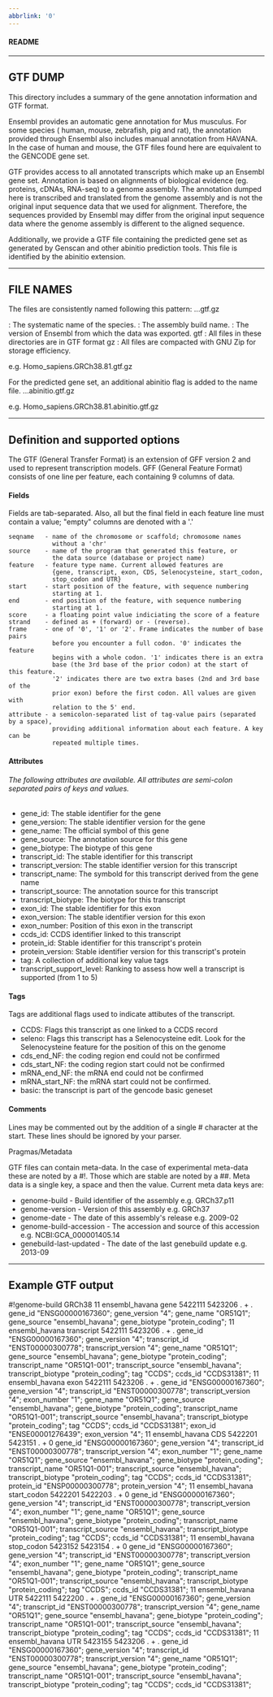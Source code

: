 ```yaml
---
abbrlink: '0'
---
```

#### README ####

--------
GTF DUMP
--------

This directory includes a summary of the gene annotation information and GTF format.

Ensembl provides an automatic gene annotation for Mus musculus.
For some species ( human, mouse, zebrafish, pig and rat), the annotation provided through Ensembl also includes manual annotation from HAVANA.
In the case of human and mouse, the GTF files found here are equivalent
to the GENCODE gene set.

GTF provides access to all annotated transcripts which make up an Ensembl gene set. Annotation is based on alignments of biological evidence (eg. proteins, cDNAs, RNA-seq) to a genome assembly.
The annotation dumped here is transcribed and translated from the genome assembly and is not the original input sequence data that we used for alignment. Therefore, the sequences provided by Ensembl 
may differ from the original input sequence data where the genome assembly is different to the aligned sequence. 

Additionally, we provide a GTF file containing the predicted gene set as generated by Genscan and other abinitio prediction tools.
This file is identified by the abinitio extension.

-----------
FILE NAMES
------------
The files are consistently named following this pattern: <species>.<assembly>.<version>.gtf.gz

<species>:       The systematic name of the species.
<assembly>:     The assembly build name.
<version>:       The version of Ensembl from which the data was exported.
gtf : All files in these directories are in GTF format
gz : All files are compacted with GNU Zip for storage efficiency.

e.g.
Homo_sapiens.GRCh38.81.gtf.gz

For the predicted gene set, an additional abinitio flag is added to the name file.
<species>.<assembly>.<version>.abinitio.gtf.gz

e.g.
Homo_sapiens.GRCh38.81.abinitio.gtf.gz

--------------------------------
Definition and supported options
--------------------------------

The GTF (General Transfer Format) is an extension of GFF version 2 and used to represent transcription models. GFF (General Feature Format) consists of one line per feature, each containing 9 columns of data. 

#### Fields

Fields are tab-separated. Also, all but the final field in each feature line must contain a value; "empty" columns are denoted with a '.'

    seqname   - name of the chromosome or scaffold; chromosome names 
                without a 'chr' 
    source    - name of the program that generated this feature, or 
                the data source (database or project name)
    feature   - feature type name. Current allowed features are
                {gene, transcript, exon, CDS, Selenocysteine, start_codon,
                stop_codon and UTR}
    start     - start position of the feature, with sequence numbering 
                starting at 1.
    end       - end position of the feature, with sequence numbering 
                starting at 1.
    score     - a floating point value indiciating the score of a feature
    strand    - defined as + (forward) or - (reverse).
    frame     - one of '0', '1' or '2'. Frame indicates the number of base pairs
                before you encounter a full codon. '0' indicates the feature 
                begins with a whole codon. '1' indicates there is an extra
                base (the 3rd base of the prior codon) at the start of this feature.
                '2' indicates there are two extra bases (2nd and 3rd base of the 
                prior exon) before the first codon. All values are given with
                relation to the 5' end.
    attribute - a semicolon-separated list of tag-value pairs (separated by a space), 
                providing additional information about each feature. A key can be
                repeated multiple times.

#### Attributes

###### The following attributes are available. All attributes are semi-colon separated pairs of keys and values.

- gene_id: The stable identifier for the gene
- gene_version: The stable identifier version for the gene
- gene_name: The official symbol of this gene
- gene_source: The annotation source for this gene
- gene_biotype: The biotype of this gene
- transcript_id: The stable identifier for this transcript
- transcript_version: The stable identifier version for this transcript
- transcript_name: The symbold for this transcript derived from the gene name
- transcript_source: The annotation source for this transcript
- transcript_biotype: The biotype for this transcript
- exon_id: The stable identifier for this exon
- exon_version: The stable identifier version for this exon
- exon_number: Position of this exon in the transcript
- ccds_id: CCDS identifier linked to this transcript
- protein_id: Stable identifier for this transcript's protein
- protein_version: Stable identifier version for this transcript's protein
- tag: A collection of additional key value tags
- transcript_support_level: Ranking to assess how well a transcript is supported (from 1 to 5)

#### Tags

Tags are additional flags used to indicate attibutes of the transcript.

- CCDS: Flags this transcript as one linked to a CCDS record
- seleno: Flags this transcript has a Selenocysteine edit. Look for the Selenocysteine
  feature for the position of this on the genome
- cds_end_NF: the coding region end could not be confirmed
- cds_start_NF: the coding region start could not be confirmed
- mRNA_end_NF: the mRNA end could not be confirmed
- mRNA_start_NF: the mRNA start could not be confirmed.
- basic: the transcript is part of the gencode basic geneset

#### Comments

Lines may be commented out by the addition of a single # character at the start. These lines should be ignored by your parser.

Pragmas/Metadata

GTF files can contain meta-data. In the case of experimental meta-data these are noted by a #!. Those which are stable are noted by a ##. Meta data is a single key, a space and then the value. Current meta data keys are:

* genome-build -  Build identifier of the assembly e.g. GRCh37.p11
* genome-version - Version of this assembly e.g. GRCh37
* genome-date - The date of this assembly's release e.g. 2009-02
* genome-build-accession - The accession and source of this accession e.g. NCBI:GCA_000001405.14
* genebuild-last-updated - The date of the last genebuild update e.g. 2013-09

------------------
Example GTF output
------------------

#!genome-build GRCh38
11      ensembl_havana  gene    5422111 5423206 .       +       .       gene_id "ENSG00000167360"; gene_version "4"; gene_name "OR51Q1"; gene_source "ensembl_havana"; gene_biotype "protein_coding";
11      ensembl_havana  transcript      5422111 5423206 .       +       .       gene_id "ENSG00000167360"; gene_version "4"; transcript_id "ENST00000300778"; transcript_version "4"; gene_name "OR51Q1"; gene_source "ensembl_havana"; gene_biotype "protein_coding"; transcript_name "OR51Q1-001"; transcript_source "ensembl_havana"; transcript_biotype "protein_coding"; tag "CCDS"; ccds_id "CCDS31381";
11      ensembl_havana  exon    5422111 5423206 .       +       .       gene_id "ENSG00000167360"; gene_version "4"; transcript_id "ENST00000300778"; transcript_version "4"; exon_number "1"; gene_name "OR51Q1"; gene_source "ensembl_havana"; gene_biotype "protein_coding"; transcript_name "OR51Q1-001"; transcript_source "ensembl_havana"; transcript_biotype "protein_coding"; tag "CCDS"; ccds_id "CCDS31381"; exon_id "ENSE00001276439"; exon_version "4";
11      ensembl_havana  CDS     5422201 5423151 .       +       0       gene_id "ENSG00000167360"; gene_version "4"; transcript_id "ENST00000300778"; transcript_version "4"; exon_number "1"; gene_name "OR51Q1"; gene_source "ensembl_havana"; gene_biotype "protein_coding"; transcript_name "OR51Q1-001"; transcript_source "ensembl_havana"; transcript_biotype "protein_coding"; tag "CCDS"; ccds_id "CCDS31381"; protein_id "ENSP00000300778"; protein_version "4";
11      ensembl_havana  start_codon     5422201 5422203 .       +       0       gene_id "ENSG00000167360"; gene_version "4"; transcript_id "ENST00000300778"; transcript_version "4"; exon_number "1"; gene_name "OR51Q1"; gene_source "ensembl_havana"; gene_biotype "protein_coding"; transcript_name "OR51Q1-001"; transcript_source "ensembl_havana"; transcript_biotype "protein_coding"; tag "CCDS"; ccds_id "CCDS31381";
11      ensembl_havana  stop_codon      5423152 5423154 .       +       0       gene_id "ENSG00000167360"; gene_version "4"; transcript_id "ENST00000300778"; transcript_version "4"; exon_number "1"; gene_name "OR51Q1"; gene_source "ensembl_havana"; gene_biotype "protein_coding"; transcript_name "OR51Q1-001"; transcript_source "ensembl_havana"; transcript_biotype "protein_coding"; tag "CCDS"; ccds_id "CCDS31381";
11      ensembl_havana  UTR     5422111 5422200 .       +       .       gene_id "ENSG00000167360"; gene_version "4"; transcript_id "ENST00000300778"; transcript_version "4"; gene_name "OR51Q1"; gene_source "ensembl_havana"; gene_biotype "protein_coding"; transcript_name "OR51Q1-001"; transcript_source "ensembl_havana"; transcript_biotype "protein_coding"; tag "CCDS"; ccds_id "CCDS31381";
11      ensembl_havana  UTR     5423155 5423206 .       +       .       gene_id "ENSG00000167360"; gene_version "4"; transcript_id "ENST00000300778"; transcript_version "4"; gene_name "OR51Q1"; gene_source "ensembl_havana"; gene_biotype "protein_coding"; transcript_name "OR51Q1-001"; transcript_source "ensembl_havana"; transcript_biotype "protein_coding"; tag "CCDS"; ccds_id "CCDS31381";